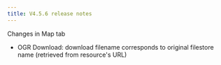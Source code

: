 ```yaml
---
title: V4.5.6 release notes
---
```


Changes in Map tab

- OGR Download: download filename corresponds to original filestore name (retrieved from resource's URL)
